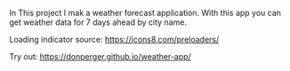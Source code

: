 In This project I mak a weather forecast application. With this app you can get weather data for 7 days ahead by city name.

Loading indicator source: https://icons8.com/preloaders/

Try out: https://donperger.github.io/weather-app/
